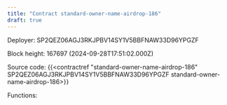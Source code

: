 ```yaml
---
title: "Contract standard-owner-name-airdrop-186"
draft: true
---
```

Deployer: SP2QEZ06AGJ3RKJPBV14SY1V5BBFNAW33D96YPGZF


 



Block height: 167697 (2024-09-28T17:51:02.000Z)

Source code: {{<contractref "standard-owner-name-airdrop-186" SP2QEZ06AGJ3RKJPBV14SY1V5BBFNAW33D96YPGZF standard-owner-name-airdrop-186>}}

Functions:



